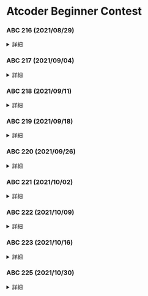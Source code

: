 # Atcoder Beginner Contest

### ABC 216  (2021/08/29)
<details><summary>詳細</summary>
<div>
初参戦

|  A  |  B  |  C  |  D  |  E  |  F  |  G  |  H  |
| :-: | :-: | :-: | :-: | :-: | :-: | :-: | :-: |
| AC  | AC  | AC  | -   | TLE | -   | -   | -   |
| 100 | 200 | 300 | -   | -   | -   | -   | -   |
</div></details>

### ABC 217  (2021/09/04)
<details><summary>詳細</summary>
<div>
目標：Cまでは完璧に

|  A  |  B  |  C  |  D  |  E  |  F  |  G  |  H  |
| :-: | :-: | :-: | :-: | :-: | :-: | :-: | :-: |
| AC  | AC  | AC  | AC  | WA  | -   | -   | -   |
| 100 | 200 | 300 | 400 | -   | -   | -   | -   |
</div></details>

### ABC 218  (2021/09/11)
<details><summary>詳細</summary>
<div>
目標：Cまでは完璧に

|  A  |  B  |  C  |  D  |  E  |  F  |  G  |  H  |
| :-: | :-: | :-: | :-: | :-: | :-: | :-: | :-: |
| AC  | AC  | AC  | WA  | -   | -   | -   | -   |
| 100 | 200 | 300 | -   | -   | -   | -   | -   |
</div></details>

### ABC 219  (2021/09/18)
<details><summary>詳細</summary>
<div>
目標：3完

|  A  |  B  |  C  |  D  |  E  |  F  |  G  |  H  |
| :-: | :-: | :-: | :-: | :-: | :-: | :-: | :-: |
| AC  | AC  | AC  | -   | -   | -   | -   | -   |
| 100 | 200 | 300 | -   | -   | -   | -   | -   |
</div></details>

### ABC 220  (2021/09/26)
<details><summary>詳細</summary>
<div>
目標：D問題までとく

|  A  |  B  |  C  |  D  |  E  |  F  |  G  |  H  |
| :-: | :-: | :-: | :-: | :-: | :-: | :-: | :-: |
| AC  | AC  |AC(3)| -   | -   | -   | -   | -   |
| 100 | 200 | 300 | -   | -   | -   | -   | -   |

D問題、もう少し時間があれば多分行けた。\
訓練を積まねば...
</div></details>

### ABC 221  (2021/10/02)
<details><summary>詳細</summary>
<div>
目標：D問題までとく

|  A  |  B  |  C  |  D  |  E  |  F  |  G  |  H  |
| :-: | :-: | :-: | :-: | :-: | :-: | :-: | :-: |
|AC(1)|AC(1)|AC(3)| -   | -   | -   | -   | -   |
| 100 | 200 | 300 | -   | -   | -   | -   | -   |

D問題、おしかったなあ
</div></details>

### ABC 222  (2021/10/09)
<details><summary>詳細</summary>
<div>
目標：4完

|  A  |  B  |  C  |  D  |  E  |  F  |  G  |  H  |
| :-: | :-: | :-: | :-: | :-: | :-: | :-: | :-: |
| AC  | AC  |AC(1)| -   | -   | -   | -   | -   |
| 100 | 200 | 300 | -   | -   | -   | -   | -   |

成長がなくなってきた気がする
</div></details>


### ABC 223  (2021/10/16)
<details><summary>詳細</summary>
<div>
目標：4完

|  A  |  B  |  C  |  D  |  E  |  F  |  G  |  H  |
| :-: | :-: | :-: | :-: | :-: | :-: | :-: | :-: |
|AC(1)| AC  |AC(1)| (3) | -   | -   | -   | -   |
| 100 | 200 | 300 | -   | -   | -   | -   | -   |

D問題、今回こそはと思ったがWA
付け焼き刃だったからだろう。経験は重要
</div></details>


### ABC 225  (2021/10/30)
<details><summary>詳細</summary>
<div>
目標：4完

|  A  |  B  |  C  |  D  |  E  |  F  |  G  |  H  |
| :-: | :-: | :-: | :-: | :-: | :-: | :-: | :-: |
|AC(1)| AC  |AC(1)| (3) | -   | -   | -   | -   |
| 100 | 200 | 300 | -   | -   | -   | -   | -   |

</div></details>
